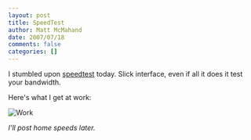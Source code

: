```yaml
---
layout: post
title: SpeedTest
author: Matt McMahand
date: 2007/07/18
comments: false
categories: []
---
```


I stumbled upon <a href="http://speedtest.net">speedtest</a> today. Slick interface, even if all it does it test your bandwidth.

Here's what I get at work:

<img src="http://www.speedtest.net/result/156684666.png" alt="Work" />

<i>I'll post home speeds later.</i>

